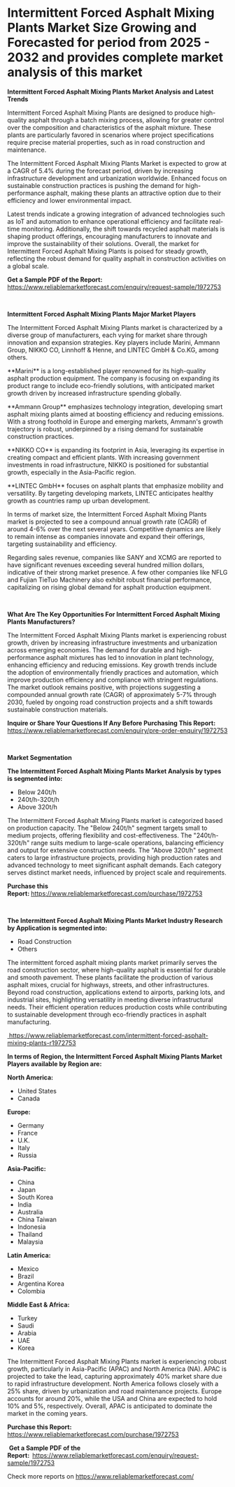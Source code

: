 <p><h1>Intermittent Forced Asphalt Mixing Plants Market Size Growing and Forecasted for period from 2025 - 2032 and provides complete market analysis of this market</h1></p><p><strong>Intermittent Forced Asphalt Mixing Plants Market Analysis and Latest Trends</strong></p>
<p><p>Intermittent Forced Asphalt Mixing Plants are designed to produce high-quality asphalt through a batch mixing process, allowing for greater control over the composition and characteristics of the asphalt mixture. These plants are particularly favored in scenarios where project specifications require precise material properties, such as in road construction and maintenance.</p><p>The Intermittent Forced Asphalt Mixing Plants Market is expected to grow at a CAGR of 5.4% during the forecast period, driven by increasing infrastructure development and urbanization worldwide. Enhanced focus on sustainable construction practices is pushing the demand for high-performance asphalt, making these plants an attractive option due to their efficiency and lower environmental impact. </p><p>Latest trends indicate a growing integration of advanced technologies such as IoT and automation to enhance operational efficiency and facilitate real-time monitoring. Additionally, the shift towards recycled asphalt materials is shaping product offerings, encouraging manufacturers to innovate and improve the sustainability of their solutions. Overall, the market for Intermittent Forced Asphalt Mixing Plants is poised for steady growth, reflecting the robust demand for quality asphalt in construction activities on a global scale.</p></p>
<p><strong>Get a Sample PDF of the Report:&nbsp;</strong> <a href="https://www.reliablemarketforecast.com/enquiry/request-sample/1972753?utm_campaign=2794&utm_medium=2&utm_source=Github&utm_content=ia&utm_term=02032025&utm_id=intermittent-forced-asphalt-mixing-plants">https://www.reliablemarketforecast.com/enquiry/request-sample/1972753</a></p>
<p>&nbsp;</p>
<p><strong>Intermittent Forced Asphalt Mixing Plants Major Market Players</strong></p>
<p><p>The Intermittent Forced Asphalt Mixing Plants market is characterized by a diverse group of manufacturers, each vying for market share through innovation and expansion strategies. Key players include Marini, Ammann Group, NIKKO CO, Linnhoff & Henne, and LINTEC GmbH & Co.KG, among others.</p><p>**Marini** is a long-established player renowned for its high-quality asphalt production equipment. The company is focusing on expanding its product range to include eco-friendly solutions, with anticipated market growth driven by increased infrastructure spending globally. </p><p>**Ammann Group** emphasizes technology integration, developing smart asphalt mixing plants aimed at boosting efficiency and reducing emissions. With a strong foothold in Europe and emerging markets, Ammann's growth trajectory is robust, underpinned by a rising demand for sustainable construction practices.</p><p>**NIKKO CO** is expanding its footprint in Asia, leveraging its expertise in creating compact and efficient plants. With increasing government investments in road infrastructure, NIKKO is positioned for substantial growth, especially in the Asia-Pacific region.</p><p>**LINTEC GmbH** focuses on asphalt plants that emphasize mobility and versatility. By targeting developing markets, LINTEC anticipates healthy growth as countries ramp up urban development.</p><p>In terms of market size, the Intermittent Forced Asphalt Mixing Plants market is projected to see a compound annual growth rate (CAGR) of around 4-6% over the next several years. Competitive dynamics are likely to remain intense as companies innovate and expand their offerings, targeting sustainability and efficiency.</p><p>Regarding sales revenue, companies like SANY and XCMG are reported to have significant revenues exceeding several hundred million dollars, indicative of their strong market presence. A few other companies like NFLG and Fujian TieTuo Machinery also exhibit robust financial performance, capitalizing on rising global demand for asphalt production equipment.</p></p>
<p>&nbsp;</p>
<p><strong>What Are The Key Opportunities For Intermittent Forced Asphalt Mixing Plants Manufacturers?</strong></p>
<p><p>The Intermittent Forced Asphalt Mixing Plants market is experiencing robust growth, driven by increasing infrastructure investments and urbanization across emerging economies. The demand for durable and high-performance asphalt mixtures has led to innovation in plant technology, enhancing efficiency and reducing emissions. Key growth trends include the adoption of environmentally friendly practices and automation, which improve production efficiency and compliance with stringent regulations. The market outlook remains positive, with projections suggesting a compounded annual growth rate (CAGR) of approximately 5-7% through 2030, fueled by ongoing road construction projects and a shift towards sustainable construction materials.</p></p>
<p><strong>Inquire or Share Your Questions If Any Before Purchasing This Report:</strong> <a href="https://www.reliablemarketforecast.com/enquiry/pre-order-enquiry/1972753?utm_campaign=2794&utm_medium=2&utm_source=Github&utm_content=ia&utm_term=02032025&utm_id=intermittent-forced-asphalt-mixing-plants">https://www.reliablemarketforecast.com/enquiry/pre-order-enquiry/1972753</a></p>
<p>&nbsp;</p>
<p><strong>Market Segmentation</strong></p>
<p><strong>The Intermittent Forced Asphalt Mixing Plants Market Analysis by types is segmented into:</strong></p>
<p><ul><li>Below 240t/h</li><li>240t/h-320t/h</li><li>Above 320t/h</li></ul></p>
<p><p>The Intermittent Forced Asphalt Mixing Plants market is categorized based on production capacity. The "Below 240t/h" segment targets small to medium projects, offering flexibility and cost-effectiveness. The "240t/h-320t/h" range suits medium to large-scale operations, balancing efficiency and output for extensive construction needs. The "Above 320t/h" segment caters to large infrastructure projects, providing high production rates and advanced technology to meet significant asphalt demands. Each category serves distinct market needs, influenced by project scale and requirements.</p></p>
<p><strong>Purchase this Report:&nbsp;</strong><a href="https://www.reliablemarketforecast.com/purchase/1972753?utm_campaign=2794&utm_medium=2&utm_source=Github&utm_content=ia&utm_term=02032025&utm_id=intermittent-forced-asphalt-mixing-plants">https://www.reliablemarketforecast.com/purchase/1972753</a></p>
<p>&nbsp;</p>
<p><strong>The Intermittent Forced Asphalt Mixing Plants Market Industry Research by Application is segmented into:</strong></p>
<p><ul><li>Road Construction</li><li>Others</li></ul></p>
<p><p>The intermittent forced asphalt mixing plants market primarily serves the road construction sector, where high-quality asphalt is essential for durable and smooth pavement. These plants facilitate the production of various asphalt mixes, crucial for highways, streets, and other infrastructures. Beyond road construction, applications extend to airports, parking lots, and industrial sites, highlighting versatility in meeting diverse infrastructural needs. Their efficient operation reduces production costs while contributing to sustainable development through eco-friendly practices in asphalt manufacturing.</p></p>
<p><a href="https://www.reliablemarketforecast.com/intermittent-forced-asphalt-mixing-plants-r1972753?utm_campaign=2794&utm_medium=2&utm_source=Github&utm_content=ia&utm_term=02032025&utm_id=intermittent-forced-asphalt-mixing-plants">&nbsp;https://www.reliablemarketforecast.com/intermittent-forced-asphalt-mixing-plants-r1972753</a></p>
<p><strong>In terms of Region, the Intermittent Forced Asphalt Mixing Plants Market Players available by Region are:</strong></p>
<p>
    <p> <strong> North America: </strong>
        <ul>
            <li>United States</li>
            <li>Canada</li>
        </ul>
        </p> 
    <p> <strong> Europe: </strong>
        <ul>
            <li>Germany</li>
            <li>France</li>
            <li>U.K.</li>
            <li>Italy</li>
            <li>Russia</li>
        </ul>
        </p> 
    <p> <strong> Asia-Pacific: </strong>
        <ul>
            <li>China</li>
            <li>Japan</li>
            <li>South Korea</li>
            <li>India</li>
            <li>Australia</li>
            <li>China Taiwan</li>
            <li>Indonesia</li>
            <li>Thailand</li>
            <li>Malaysia</li>
        </ul>
        </p> 
    <p> <strong> Latin America: </strong>
        <ul>
            <li>Mexico</li>
            <li>Brazil</li>
            <li>Argentina Korea</li>
            <li>Colombia</li>
        </ul>
        </p> 
    <p> <strong> Middle East & Africa: </strong>
        <ul>
            <li>Turkey</li>
            <li>Saudi</li>
            <li>Arabia</li>
            <li>UAE</li>
            <li>Korea</li>
        </ul>
    </p>
    </p>
<p><p>The Intermittent Forced Asphalt Mixing Plants market is experiencing robust growth, particularly in Asia-Pacific (APAC) and North America (NA). APAC is projected to take the lead, capturing approximately 40% market share due to rapid infrastructure development. North America follows closely with a 25% share, driven by urbanization and road maintenance projects. Europe accounts for around 20%, while the USA and China are expected to hold 10% and 5%, respectively. Overall, APAC is anticipated to dominate the market in the coming years.</p></p>
<p><strong>Purchase this Report: </strong><a href="https://www.reliablemarketforecast.com/purchase/1972753?utm_campaign=2794&utm_medium=2&utm_source=Github&utm_content=ia&utm_term=02032025&utm_id=intermittent-forced-asphalt-mixing-plants">https://www.reliablemarketforecast.com/purchase/1972753</a></p>
<p>&nbsp;<strong>Get a Sample PDF of the Report:&nbsp;&nbsp;</strong><a href="https://www.reliablemarketforecast.com/enquiry/request-sample/1972753?utm_campaign=2794&utm_medium=2&utm_source=Github&utm_content=ia&utm_term=02032025&utm_id=intermittent-forced-asphalt-mixing-plants">https://www.reliablemarketforecast.com/enquiry/request-sample/1972753</a></p>
<p><strong></strong></p>
<p>Check more reports on <a href="https://www.reliablemarketforecast.com/?utm_campaign=2794&utm_medium=2&utm_source=Github&utm_content=ia&utm_term=02032025&utm_id=intermittent-forced-asphalt-mixing-plants">https://www.reliablemarketforecast.com/</a></p>